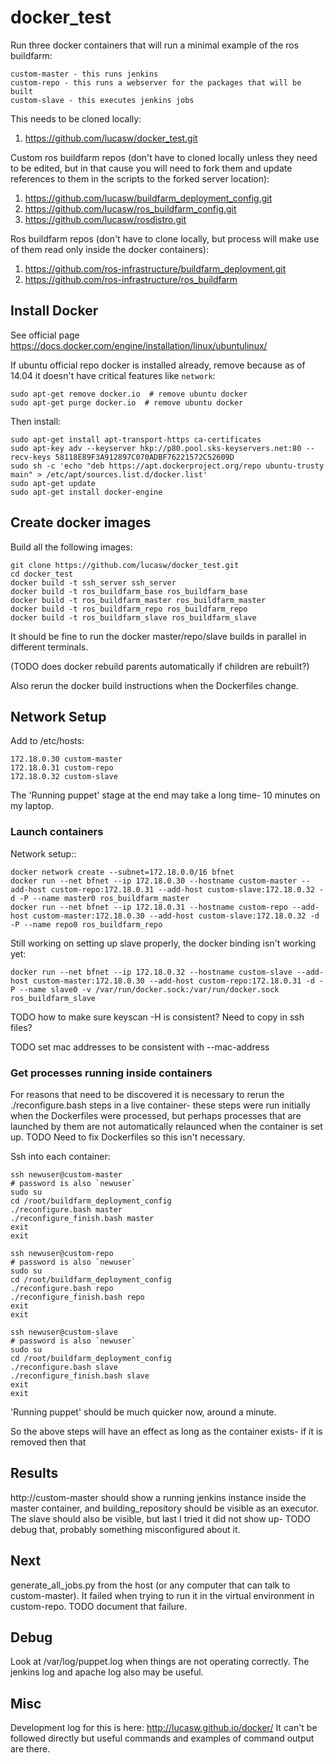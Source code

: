 # docker_test

Run three docker containers that will run a minimal example of the ros buildfarm:

    custom-master - this runs jenkins
    custom-repo - this runs a webserver for the packages that will be built
    custom-slave - this executes jenkins jobs

This needs to be cloned locally:

1.  https://github.com/lucasw/docker_test.git

Custom ros buildfarm repos (don't have to cloned locally unless they need to be edited, but in that cause you will need to fork them and update references to them in the scripts to the forked server location):

1.  https://github.com/lucasw/buildfarm_deployment_config.git
1.  https://github.com/lucasw/ros_buildfarm_config.git
1.  https://github.com/lucasw/rosdistro.git

Ros buildfarm repos (don't have to clone locally, but process will make use of them read only inside the docker containers):

1.  https://github.com/ros-infrastructure/buildfarm_deployment.git
1.  https://github.com/ros-infrastructure/ros_buildfarm

## Install Docker

See official page https://docs.docker.com/engine/installation/linux/ubuntulinux/

If ubuntu official repo docker is installed already, remove because as of 14.04 it doesn't have critical features like `network`:

    sudo apt-get remove docker.io  # remove ubuntu docker
    sudo apt-get purge docker.io  # remove ubuntu docker

Then install:

    sudo apt-get install apt-transport-https ca-certificates
    sudo apt-key adv --keyserver hkp://p80.pool.sks-keyservers.net:80 --recv-keys 58118E89F3A912897C070ADBF76221572C52609D
    sudo sh -c 'echo "deb https://apt.dockerproject.org/repo ubuntu-trusty main" > /etc/apt/sources.list.d/docker.list'
    sudo apt-get update
    sudo apt-get install docker-engine

## Create docker images

Build all the following images:

    git clone https://github.com/lucasw/docker_test.git
    cd docker_test
    docker build -t ssh_server ssh_server
    docker build -t ros_buildfarm_base ros_buildfarm_base
    docker build -t ros_buildfarm_master ros_buildfarm_master
    docker build -t ros_buildfarm_repo ros_buildfarm_repo
    docker build -t ros_buildfarm_slave ros_buildfarm_slave

It should be fine to run the docker master/repo/slave builds in parallel in different terminals.

(TODO does docker rebuild parents automatically if children are rebuilt?)

Also rerun the docker build instructions when the Dockerfiles change.

## Network Setup

Add to /etc/hosts:

    172.18.0.30 custom-master
    172.18.0.31 custom-repo
    172.18.0.32 custom-slave

The 'Running puppet' stage at the end may take a long time- 10 minutes on my laptop.

### Launch containers

Network setup::

    docker network create --subnet=172.18.0.0/16 bfnet
    docker run --net bfnet --ip 172.18.0.30 --hostname custom-master --add-host custom-repo:172.18.0.31 --add-host custom-slave:172.18.0.32 -d -P --name master0 ros_buildfarm_master
    docker run --net bfnet --ip 172.18.0.31 --hostname custom-repo --add-host custom-master:172.18.0.30 --add-host custom-slave:172.18.0.32 -d -P --name repo0 ros_buildfarm_repo

Still working on setting up slave properly, the docker binding isn't working yet:

    docker run --net bfnet --ip 172.18.0.32 --hostname custom-slave --add-host custom-master:172.18.0.30 --add-host custom-repo:172.18.0.31 -d -P --name slave0 -v /var/run/docker.sock:/var/run/docker.sock ros_buildfarm_slave


TODO how to make sure keyscan -H is consistent?
Need to copy in ssh files?

TODO set mac addresses to be consistent with --mac-address

### Get processes running inside containers

For reasons that need to be discovered it is necessary to rerun the ./reconfigure.bash steps in a live container- these steps were run initially when the Dockerfiles were processed, but perhaps processes that are launched by them are not automatically relaunced when the container is set up.
TODO Need to fix Dockerfiles so this isn't necessary.

Ssh into each container:

    ssh newuser@custom-master
    # password is also `newuser`
    sudo su
    cd /root/buildfarm_deployment_config
    ./reconfigure.bash master
    ./reconfigure_finish.bash master
    exit
    exit

    ssh newuser@custom-repo
    # password is also `newuser`
    sudo su
    cd /root/buildfarm_deployment_config
    ./reconfigure.bash repo
    ./reconfigure_finish.bash repo
    exit
    exit

    ssh newuser@custom-slave
    # password is also `newuser`
    sudo su
    cd /root/buildfarm_deployment_config
    ./reconfigure.bash slave
    ./reconfigure_finish.bash slave
    exit
    exit

'Running puppet' should be much quicker now, around a minute.

So the above steps will have an effect as long as the container exists- if it is removed then that

## Results

http://custom-master should show a running jenkins instance inside the master container, and building_repository should be visible as an executor.
The slave should also be visible, but last I tried it did not show up- TODO debug that, probably something misconfigured about it.

## Next

generate_all_jobs.py from the host (or any computer that can talk to custom-master).
It failed when trying to run it in the virtual environment in custom-repo.
TODO document that failure.

## Debug

Look at /var/log/puppet.log when things are not operating correctly.
The jenkins log and apache log also may be useful.

## Misc

Development log for this is here: http://lucasw.github.io/docker/
It can't be followed directly but useful commands and examples of command output are there.
